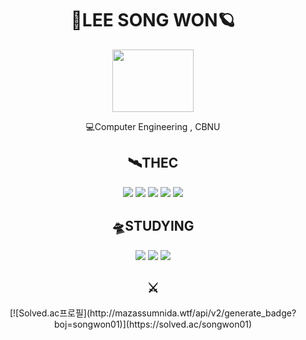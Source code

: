 <div align="center">
 <h1>🚀LEE SONG WON🪐</h2>
 <img src="https://user-images.githubusercontent.com/65889472/166927537-8cf6708e-b26b-4854-a468-a2c4bb76a1ee.gif" width="130" height="100"/>

💻Computer Engineering , CBNU

 <h2>🛰️THEC</h2>
<img src="https://img.shields.io/badge/C/C++-0F2346?style=for-the-badge&logo=c%2B%2B&logoColor=A8B9CC">
<img src="https://img.shields.io/badge/PYTHON-0F2346?style=for-the-badge&logo=python&logoColor=3776AB"> 
<img src="https://img.shields.io/badge/HTML5-0F2346?style=for-the-badge&logo=html5&logoColor=E34F26"> 
<img src="https://img.shields.io/badge/CSS3-0F2346?style=for-the-badge&logo=css3&logoColor=1572B6"> 
<img src="https://img.shields.io/badge/JAVASCRIPT-0F2346?style=for-the-badge&logo=javascript&logoColor=F7DF1E"> 
 
 <h2>🛸STUDYING</h2>
<img src="https://img.shields.io/badge/REACT-0F2346?style=for-the-badge&logo=react&logoColor=61DAFB">
<img src="https://img.shields.io/badge/ANDROID-0F2346?style=for-the-badge&logo=android&logoColor=3DDC84">
<img src="https://img.shields.io/badge/JAVA-0F2346?style=for-the-badge&logo=java&logoColor=007396">
 <h2>⚔️</h2>
[![Solved.ac프로필](http://mazassumnida.wtf/api/v2/generate_badge?boj=songwon01)](https://solved.ac/songwon01)
 </div>
